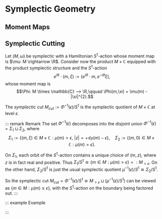# Symplectic Geometry

## Moment Maps

## Symplectic Cutting

Let $(M,\omega)$ be symplectic with a Hamiltonian $S^{1}$-action whose moment map is $\mu: M \rightarrow \R$. Consider now the product $M \times \mathbb{C}$ equipped with the product symplectic structure and the $S^{1}$-action
$$e^{i \theta} \cdot (m,\xi) := (e^{i \theta} \cdot m, e^{-i \theta} \xi),$$
whose moment map is
$$\Phi: M \times \mathbb{C} ⟶ \R,\qquad \Phi(m,\xi) = \mu(m) - |\xi|^{2}.$$

The _symplectic cut_ $M_{cut} := \Phi^{-1}(ϵ)/S^{1}$ is the symplectic quotient of $M \times \mathbb{C}$ at level $ϵ$.

::: remark Remark
The set $\Phi^{-1}(ϵ)$ decomposes into the disjoint union $\Phi^{-1}(ϵ) = \Sigma_{1} ⊔ \Sigma_{2}$, where
$$
\Sigma_{1} := \{ (m,\xi) \in M \times \mathbb{C} : \mu(m) > ϵ,\ |z| = + √{\mu(m) - ϵ} \},\quad \Sigma_{2} := \{ (m,0) \in M \times \mathbb{C} : \mu(m) = ϵ \}.
$$

On $\Sigma_{1}$, each orbit of the $S^{1}$-action contains a unique choice of $(m,z)$, where $z$ is in fact real and positive. Thus $\Sigma_{1}/S^{1} \cong \{m \in M : \mu(m) > ϵ \} =: M_{>ϵ}$. On the other hand, $\Sigma_{2}/S^{1}$ is just the usual symplectic quotient $\mu^{-1}(ϵ)/S^{1} \cong \Sigma_{2}/S^{1}$.

So the symplectic cut $M_{cut} = \Phi^{-1}(ϵ)/S^{1} \cong M_{>ϵ} \sqcup (\mu^{-1}(ϵ)/S^{1})$ can be viewed as $\{ m \in M : \mu(m) \geq ϵ \}$, with the $S^{1}$-action on the boundary being factored out.
:::

::: example Example

:::

